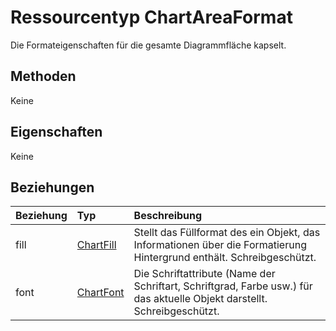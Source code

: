 # <a name="chartareaformat-resource-type"></a>Ressourcentyp ChartAreaFormat

Die Formateigenschaften für die gesamte Diagrammfläche kapselt.


## <a name="methods"></a>Methoden
Keine

## <a name="properties"></a>Eigenschaften
Keine

## <a name="relationships"></a>Beziehungen
| Beziehung | Typ   |Beschreibung|
|:---------------|:--------|:----------|
|fill|[ChartFill](chartfill.md)|Stellt das Füllformat des ein Objekt, das Informationen über die Formatierung Hintergrund enthält. Schreibgeschützt.|
|font|[ChartFont](chartfont.md)|Die Schriftattribute (Name der Schriftart, Schriftgrad, Farbe usw.) für das aktuelle Objekt darstellt. Schreibgeschützt.|

<!-- uuid: 8fcb5dbc-d5aa-4681-8e31-b001d5168d79
2015-10-25 14:57:30 UTC -->
<!-- {
  "type": "#page.annotation",
  "description": "ChartAreaFormat resource",
  "keywords": "",
  "section": "documentation",
  "tocPath": ""
}-->